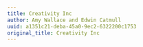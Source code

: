 ```yaml
---
title: Creativity Inc
author: Amy Wallace and Edwin Catmull
uuid: a1351c21-deba-45a0-9ec2-6322200c1753
original_title: Creativity Inc
---
```



